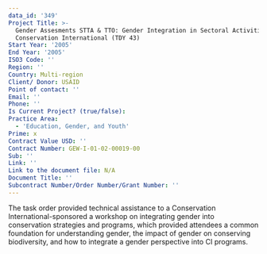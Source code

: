 ```yaml
---
data_id: '349'
Project Title: >-
  Gender Assesments STTA & TTO: Gender Integration in Sectoral Activities:
  Conservation International (TDY 43)
Start Year: '2005'
End Year: '2005'
ISO3 Code: ''
Region: ''
Country: Multi-region
Client/ Donor: USAID
Point of contact: ''
Email: ''
Phone: ''
Is Current Project? (true/false): 
Practice Area:
  - 'Education, Gender, and Youth'
Prime: x
Contract Value USD: ''
Contract Number: GEW-I-01-02-00019-00
Sub: ''
Link: ''
Link to the document file: N/A
Document Title: ''
Subcontract Number/Order Number/Grant Number: ''
---
```


The task order provided technical assistance to a Conservation International-sponsored a workshop on integrating gender into conservation strategies and programs, which provided attendees a common foundation for understanding gender, the impact of gender on conserving biodiversity, and how to integrate a gender perspective into CI programs.